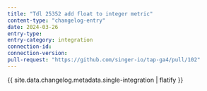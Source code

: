 ```yaml
---
title: "Tdl 25352 add float to integer metric"
content-type: "changelog-entry"
date: 2024-03-26
entry-type: 
entry-category: integration
connection-id: 
connection-version: 
pull-request: "https://github.com/singer-io/tap-ga4/pull/102"
---
```

{{ site.data.changelog.metadata.single-integration | flatify }}